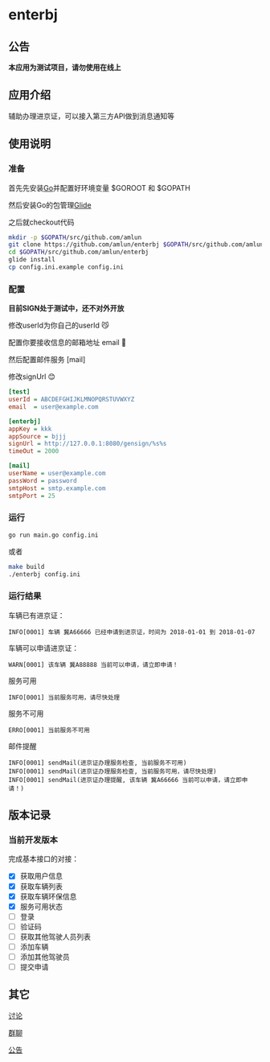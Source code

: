 # enterbj

## 公告

**本应用为测试项目，请勿使用在线上**

## 应用介绍

辅助办理进京证，可以接入第三方API做到消息通知等

## 使用说明

### 准备

首先先安装[Go](https://golang.org/)并配置好环境变量 $GOROOT 和 $GOPATH

然后安装Go的包管理[Glide](https://glide.sh/)

之后就checkout代码

```bash
mkdir -p $GOPATH/src/github.com/amlun
git clone https://github.com/amlun/enterbj $GOPATH/src/github.com/amlun/enterbj
cd $GOPATH/src/github.com/amlun/enterbj
glide install
cp config.ini.example config.ini
```

### 配置

**目前SIGN处于测试中，还不对外开放**

修改userId为你自己的userId 😼

配置你要接收信息的邮箱地址 email 📮

然后配置邮件服务 [mail]

修改signUrl 😊

```ini
[test]
userId = ABCDEFGHIJKLMNOPQRSTUVWXYZ
email  = user@example.com

[enterbj]
appKey = kkk
appSource = bjjj
signUrl = http://127.0.0.1:8080/gensign/%s%s
timeOut = 2000

[mail]
userName = user@example.com
passWord = password
smtpHost = smtp.example.com
smtpPort = 25

```

### 运行

```bash
go run main.go config.ini
```
或者
```bash
make build
./enterbj config.ini
```

### 运行结果

车辆已有进京证：
```
INFO[0001] 车辆 冀A66666 已经申请到进京证，时间为 2018-01-01 到 2018-01-07 
```

车辆可以申请进京证：
```                        
WARN[0001] 该车辆 冀A88888 当前可以申请，请立即申请！
```

服务可用
```
INFO[0001] 当前服务可用，请尽快处理
```

服务不可用
```
ERRO[0001] 当前服务不可用
```

邮件提醒
```
INFO[0001] sendMail(进京证办理服务检查, 当前服务不可用)
INFO[0001] sendMail(进京证办理服务检查, 当前服务可用，请尽快处理)
INFO[0001] sendMail(进京证办理提醒, 该车辆 冀A66666 当前可以申请，请立即申请！)
```

## 版本记录

### 当前开发版本

完成基本接口的对接：

- [x] 获取用户信息
- [x] 获取车辆列表
- [x] 获取车辆环保信息
- [x] 服务可用状态
- [ ] 登录
- [ ] 验证码
- [ ] 获取其他驾驶人员列表
- [ ] 添加车辆
- [ ] 添加其他驾驶员
- [ ] 提交申请

## 其它

[讨论](https://github.com/amlun/enterbj/issues)

[群聊](https://t.me/joinchat/F9pB0w5VRUE3TC-pB5w_NQ)

[公告](https://t.me/enterbj)

